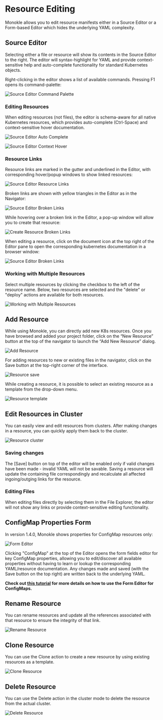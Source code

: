 # Resource Editing

Monokle allows you to edit resource manifests either in a Source Editor or a Form-based Editor which hides the underlying YAML complexity.

## Source Editor

Selecting either a file or resource will show its contents in the Source Editor to the right. The editor will syntax-highlight for
YAML and provide context-sensitive help and auto-complete functionality for standard Kubernetes objects.

Right-clicking in the editor shows a list of available commands. Pressing F1 opens its command-palette:

![Source Editor Command Palette](img/source-editor-command-palette-1.5.0.png)

### Editing Resources

When editing resources (not files), the editor is schema-aware for all native Kubernetes resources, which provides
auto-complete (Ctrl-Space) and context-sensitive hover documentation.

![Source Editor Auto Complete](img/source-editor-auto-complete-1.5.0.png)

![Source Editor Context Hover](img/source-editor-context-hover.png)

### Resource Links

Resource links are marked in the gutter and underlined in the Editor, with corresponding hover/popup windows to show linked resources:

![Source Editor Resource Links](img/source-editor-resource-links.png)

Broken links are shown with yellow triangles in the Editor as in the Navigator:

![Source Editor Broken Links](img/source-editor-broken-links.png)

While hovering over a broken link in the Editor, a pop-up window will allow you to create that resource:

![Create Resource Broken Links](img/create-resource-unsatisfied-link-1.5.0.png)

When editing a resource, click on the document icon at the top right of the Editor pane to open the corresponding kubernetes documentation in a browser window:

![Source Editor Broken Links](img/resource-open-k8s-documentation-1.5.0.png) 

### Working with Multiple Resources

Select multiple resources by clicking the checkbox to the left of the resource name. Below, two resources are selected and the "delete" or "deploy" actions are available for both resources.

![Working with Multiple Resources](img/select-multi-resource-1.5.0.png) 

## Add Resource

While using Monokle, you can directly add new K8s resources. Once you have browsed and added your project folder, click on the “New Resource” button at the top of the navigator to launch the “Add New Resource” dialog.

![Add Resource](img/add-resource-1.5.0.png)

For adding resources to new or existing files in the navigator, click on the Save button at the top-right corner of the interface.

![Resource save](img/add-resource-save.png)

While creating a resource, it is possible to select an existing resource as a template from the drop-down menu. 

![Resource template](img/template.png)



## Edit Resources in Cluster

You can easily view and edit resources from clusters. After making changes in a resource, you can quickly apply them back to the cluster.

![Resource cluster](img/resource-cluster.png)

### Saving changes

The [Save] button on top of the editor will be enabled only if valid changes have been made - invalid YAML will not be savable. Saving a resource will update the containing file correspondingly and recalculate all affected ingoing/outging links for
the resource.

### Editing Files

When editing files directly by selecting them in the File Explorer, the editor will not show any links or provide context-sensitive editing functionality.

## ConfigMap Properties Form

In version 1.4.0, Monokle shows properties for ConfigMap resources only:

![Form Editor](img/form-editor-1.5.0.png)

Clicking "ConfigMap" at the top of the Editor opens the  form fields editor for key ConfigMap properties, allowing you to edit/discover all available properties without 
having to learn or lookup the corresponding YAML/resource documentation. Any changes made and saved (with the Save button on the top right)
are written back to the underlying YAML. 

**Check out [this tutorial](tutorials/how-to-create-and-edit-configmap.md) for more details 
on how to use the Form Editor for ConfigMaps.**

## Rename Resource

You can rename resources and update all the references associated with that resource to ensure the integrity of that link.

![Rename Resource](img/rename.png)

## Clone Resource

You can use the Clone action to create a new resource by using existing resources as a template. 

![Clone Resource](img/clone.png)

## Delete Resource

You can use the Delete action in the cluster mode to delete the resource from the actual cluster. 

![Delete Resource](img/delete.png)


